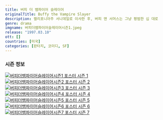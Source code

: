 ```yaml
---
title: 버피 더 뱀파이어 슬레이어
originalTitle: Buffy the Vampire Slayer
description: 캘리포니아주 서니데일로 이사한 후, 버피 앤 서머스는 그냥 평범한 십 대로 지내고 싶습니다. 로스앤젤레스에 있었을 때 버피의 첫 번째 왓쳐가 죽었고, 의도하지 않게 이전 고등학교의 체육관을 전소시켰으며, 부모님이 이혼했습니다. 서니데일로 이사 온 이유는 버피와 그녀의 어머니 조이스가 새 출발을 하기 위해서다.
genre: drama
imgname: 버피더뱀파이어슬레이어시즌1.jpeg
release: "1997.03.10"
ott: []
countries: [미국]
categories: [판타지, 코미디, SF]
---
```


### 시즌 정보

<div class="season-list">
<div class="item">
<a href="/drama/버피더뱀파이어슬레이어시즌1" >
<img src="/poster/버피더뱀파이어슬레이어시즌1.jpeg" alt="버피더뱀파이어슬레이어시즌1 포스터 ">
시즌 1</a>
</div>

<div class="item">
<a href="/drama/버피더뱀파이어슬레이어시즌2" >
<img src="/poster/버피더뱀파이어슬레이어시즌2.jpeg" alt="버피더뱀파이어슬레이어시즌2 포스터 ">
시즌 2</a>
</div>

<div class="item">
<a href="/drama/버피더뱀파이어슬레이어시즌3" >
<img src="/poster/버피더뱀파이어슬레이어시즌3.jpeg" alt="버피더뱀파이어슬레이어시즌3 포스터 ">
시즌 3</a>
</div>

<div class="item">
<a href="/drama/버피더뱀파이어슬레이어시즌4" >
<img src="/poster/버피더뱀파이어슬레이어시즌4.jpeg" alt="버피더뱀파이어슬레이어시즌4 포스터 ">
시즌 4</a>
</div>

<div class="item">
<a href="/drama/버피더뱀파이어슬레이어시즌5" >
<img src="/poster/버피더뱀파이어슬레이어시즌5.jpeg" alt="버피더뱀파이어슬레이어시즌5 포스터 ">
시즌 5</a>
</div>

<div class="item">
<a href="/drama/버피더뱀파이어슬레이어시즌6" >
<img src="/poster/버피더뱀파이어슬레이어시즌6.jpeg" alt="버피더뱀파이어슬레이어시즌6 포스터 ">
시즌 6</a>
</div>

<div class="item">
<a href="/drama/버피더뱀파이어슬레이어시즌7" >
<img src="/poster/버피더뱀파이어슬레이어시즌7.jpeg" alt="버피더뱀파이어슬레이어시즌7 포스터 ">
시즌 7</a>
</div>
</div>
